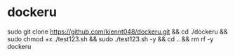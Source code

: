# dockeru
sudo git clone https://github.com/kiennt048/dockeru.git && cd ./dockeru && sudo chmod +x ./test123.sh && sudo ./test123.sh -y && cd .. && rm rf -y dockeru
